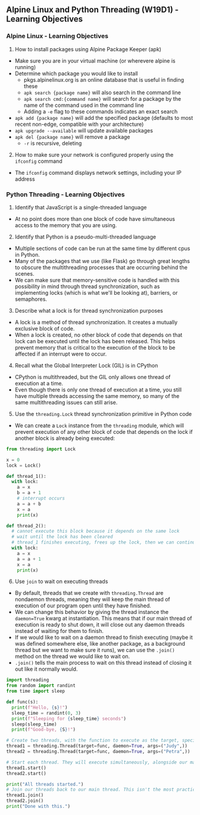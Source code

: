## Alpine Linux and Python Threading (W19D1) - Learning Objectives

### Alpine Linux - Learning Objectives
1. How to install packages using Alpine Package Keeper (apk)
- Make sure you are in your virtual machine (or wherevere alpine is running)
- Determine which package you would like to install
  - pkgs.alpinelinux.org is an online database that is useful in finding these
  - `apk search {package name}` will also search in the command line
  - `apk search cmd:{command name}` will search for a package by the name of the command used in the command line
  - Adding a `-e` flag to these commands indicates an exact search
- `apk add {package name}` will add the specified package (defaults to most recent non-edge, compatible with your architecture)
- `apk upgrade --available` will update available packages 
- `apk del {package name}` will remove a package
  - `-r` is recursive, deleting 
  

2. How to make sure your network is configured properly using the `ifconfig` command
- The `ifconfig` command displays network settings, including your IP address

### Python Threading - Learning Objectives
1. Identify that JavaScript is a single-threaded language
- At no point does more than one block of code have simultaneous access to the memory that you are using.

2. Identify that Python is a pseudo-multi-threaded language
- Multiple sections of code can be run at the same time by different cpus in Python.
- Many of the packages that we use (like Flask) go through great lengths to obscure the multithreading processes that are occurring behind the scenes.
- We can make sure that memory-sensitive code is handled with this possibility in mind through thread synchronization, such as implementing locks (which is what we'll be looking at), barriers, or semaphores.

3. Describe what a lock is for thread synchronization purposes
- A lock is a method of thread synchronization. It creates a mutually exclusive block of code.
- When a lock is created, no other block of code that depends on that lock can be executed until the lock has been released. This helps prevent memory that is critical to the execution of the block to be affected if an interrupt were to occur.


4. Recall what the Global Interpreter Lock (GIL) is in CPython
- CPython is multithreaded, but the GIL only allows one thread of execution at a time.
- Even though there is only one thread of execution at a time, you still have multiple threads accessing the same memory, so many of the same multithreading issues can still arise.


5. Use the `threading.Lock` thread synchronization primitive in Python code
- We can create a `Lock` instance from the `threading` module, which will prevent execution of any other block of code that depends on the lock if another block is already being executed:
```py
from threading import Lock

x = 0
lock = Lock()

def thread_1():
  with lock:
    a = x
    b = a + 1
    # interrupt occurs
    a = a + b
    x = a
    print(x)

def thread_2():
  # cannot execute this block because it depends on the same lock
  # wait until the lock has been cleared
  # thread_1 finishes executing, frees up the lock, then we can continue
  with lock:
    a = x
    a = a + 1
    x = a
    print(x)
```


6. Use `join` to wait on executing threads
- By default, threads that we create with `threading.Thread` are nondaemon threads, meaning they will keep the main thread of execution of our program open until they have finished.
- We can change this behavior by giving the thread instance the `daemon=True` kwarg at instantiation. This means that if our main thread of execution is ready to shut down, it will close out any daemon threads instead of waiting for them to finish.
- If we would like to wait on a daemon thread to finish executing (maybe it was defined somewhere else, like another package, as a background thread but we want to make sure it runs), we can use the `.join()` method on the thread we would like to wait on.
- `.join()` tells the main process to wait on this thread instead of closing it out like it normally would.
```py
import threading
from random import randint
from time import sleep

def func(s):
  print(f"Hello, {s}!")
  sleep_time = randint(0, 3)
  print(f"Sleeping for {sleep_time} seconds")
  sleep(sleep_time)
  print(f"Good-bye, {S}!")

# Create two threads, with the function to execute as the target, specifying they are daemon (background) threads, and providing a tuple of arguments
thread1 = threading.Thread(target=func, daemon=True, args=("Judy",))
thread2 = threading.Thread(target=func, daemon=True, args=("Petra",))

# Start each thread. They will execute simultaneously, alongside our main thread
thread1.start()
thread2.start()

print("All threads started.")
# Join our threads back to our main thread. This isn't the most practical, since we could have just defined them as nondaemon (the default), but if we wanted to conditionally join them on, or join on a thread that we are referencing defined elsewhere, the `join` method allows us to do so.
thread1.join()
thread2.join()
print("Done with this.")
```
